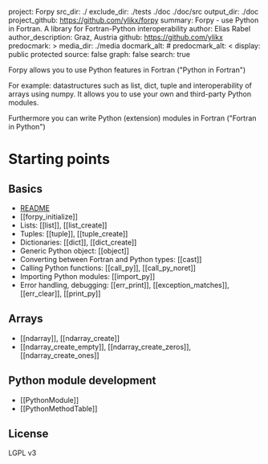 project: Forpy
src_dir: ./
exclude_dir: ./tests
             ./doc
             ./doc/src
output_dir: ./doc
project_github: https://github.com/ylikx/forpy
summary: Forpy - use Python in Fortran. A library for Fortran-Python interoperability
author: Elias Rabel
author_description: Graz, Austria
github: https://github.com/ylikx
predocmark: >
media_dir: ./media
docmark_alt: #
predocmark_alt: <
display: public
         protected
source: false
graph: false
search: true

Forpy allows you to use Python features in Fortran ("Python in Fortran")

For example: datastructures such as list, dict, tuple and interoperability
of arrays using numpy.
It allows you to use your own and third-party Python modules.

Furthermore you can write Python (extension) modules in Fortran ("Fortran in Python")

# Starting points

## Basics

- [README](https://www.github.com/ylikx/forpy/README.md)
- [[forpy_initialize]]
- Lists: [[list]], [[list_create]]
- Tuples: [[tuple]], [[tuple_create]]
- Dictionaries: [[dict]], [[dict_create]]
- Generic Python object: [[object]]
- Converting between Fortran and Python types: [[cast]]
- Calling Python functions: [[call_py]], [[call_py_noret]]
- Importing Python modules: [[import_py]]
- Error handling, debugging: [[err_print]], [[exception_matches]], [[err_clear]], [[print_py]]

## Arrays

- [[ndarray]], [[ndarray_create]]
- [[ndarray_create_empty]], [[ndarray_create_zeros]], [[ndarray_create_ones]]

## Python module development

- [[PythonModule]]
- [[PythonMethodTable]]

## License

LGPL v3
